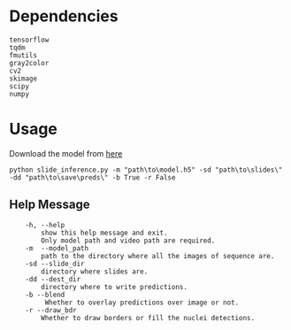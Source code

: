 # Dependencies

```
tensorflow
tqdm
fmutils
gray2color
cv2
skimage
scipy
numpy
```
# Usage
Download the model from [here](https://drive.google.com/file/d/1-QMFaS8RS9VF242K2KnDR1QS1fGJI4h4/view?usp=sharing)
```
python slide_inference.py -m "path\to\model.h5" -sd "path\to\slides\" -dd "path\to\save\preds\" -b True -r False

```

## Help Message

```
    -h, --help            
        show this help message and exit. 
        Only model path and video path are required. 
    -m  --model_path
        path to the directory where all the images of sequence are.
    -sd --slide_dir
        directory where slides are.
    -dd --dest_dir
        directory where to write predictions.
    -b --blend
         Whether to overlay predictions over image or not.
    -r --draw_bdr
        Whether to draw borders or fill the nuclei detections.
   
```
